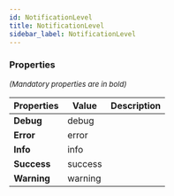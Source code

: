 ```yaml
---
id: NotificationLevel
title: NotificationLevel
sidebar_label: NotificationLevel
---
```




### Properties

<font size="2"><i>(Mandatory properties are in bold)</i></font>

| Properties | Value | Description |
| --------- | ---- | ----------- |
| **Debug** | debug |  |
| **Error** | error |  |
| **Info** | info |  |
| **Success** | success |  |
| **Warning** | warning |  |
